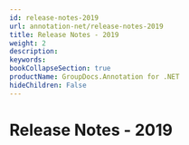 ```yaml
---
id: release-notes-2019
url: annotation-net/release-notes-2019
title: Release Notes - 2019
weight: 2
description: 
keywords: 
bookCollapseSection: true
productName: GroupDocs.Annotation for .NET
hideChildren: False
---
```


# Release Notes - 2019
